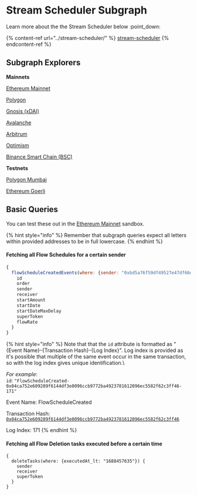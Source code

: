 # Stream Scheduler Subgraph

Learn more about the the Stream Scheduler below :point\_down:

{% content-ref url="../stream-scheduler/" %}
[stream-scheduler](../stream-scheduler/)
{% endcontent-ref %}

## Subgraph Explorers

**Mainnets**

[Ethereum Mainnet](https://thegraph.com/hosted-service/subgraph/superfluid-finance/scheduling-v1-eth-mainnet)

[Polygon](https://thegraph.com/hosted-service/subgraph/superfluid-finance/scheduling-v1-polygon-mainnet)

[Gnosis (xDAI)](https://thegraph.com/hosted-service/subgraph/superfluid-finance/scheduling-v1-xdai-mainnet)

[Avalanche](https://thegraph.com/hosted-service/subgraph/superfluid-finance/scheduling-v1-avalanche-c)

[Arbitrum](https://thegraph.com/hosted-service/subgraph/superfluid-finance/vesting-v1-arbitrum-one)

[Optimism](https://thegraph.com/hosted-service/subgraph/superfluid-finance/scheduling-v1-optimism-mainnet)

[Binance Smart Chain (BSC)](https://thegraph.com/hosted-service/subgraph/superfluid-finance/scheduling-v1-bsc-mainnet)

**Testnets**

[Polygon Mumbai](https://thegraph.com/hosted-service/subgraph/superfluid-finance/scheduling-v1-polygon-mumbai)

[Ethereum Goerli](https://thegraph.com/hosted-service/subgraph/superfluid-finance/scheduling-v1-eth-goerli)

## Basic Queries

You can test these out in the [Ethereum Mainnet](https://thegraph.com/hosted-service/subgraph/superfluid-finance/scheduling-v1-eth-mainnet) sandbox.

{% hint style="info" %}
Remember that subgraph queries expect all letters within provided addresses to be in full lowercase.
{% endhint %}

#### Fetching all Flow Schedules for a certain sender

```javascript
{
  flowScheduleCreatedEvents(where: {sender: "0xbd5a76f59df49527e47df66d7d7b5590a237871d"}) {
    id
    order
    sender
    receiver
    startAmount
    startDate
    startDateMaxDelay
    superToken
    flowRate
  }
}
```

{% hint style="info" %}
Note that that the `id` attribute is formatted as "{Event Name}-{Transaction Hash}-{Log Index}". Log index is provided as it's possible that multiple of the same event occur in the same transaction, so with the log index gives unique identification.\


_For example_:\
`id`: `"FlowScheduleCreated-0x04ca752e609289f6144df3e0096ccb9772ba4923781612096ec5582f62c3ff46-171"`

Event Name: FlowScheduleCreated

Transaction Hash: [`0x04ca752e609289f6144df3e0096ccb9772ba4923781612096ec5582f62c3ff46`](https://etherscan.io/tx/0x04ca752e609289f6144df3e0096ccb9772ba4923781612096ec5582f62c3ff46)

Log Index: 171
{% endhint %}

#### Fetching all Flow Deletion tasks executed before a certain time

```
{
  deleteTasks(where: {executedAt_lt: "1688457635"}) {
    sender
    receiver
    superToken
  }
}
```
